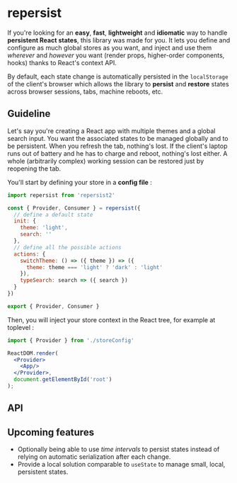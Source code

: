 # repersist

If you're looking for an **easy**, **fast**, **lightweight** and **idiomatic** way to handle **persistent React states**, this library was made for you. It lets you define and configure as much global stores as you want, and inject and use them *wherever* and *however* you want (render props, higher-order components, hooks) thanks to React's context API.

By default, each state change is automatically persisted in the `localStorage` of the client's browser which allows the library to **persist** and **restore** states across browser sessions, tabs, machine reboots, etc.

## Guideline

Let's say you're creating a React app with multiple themes and a global search input. You want the associated states to be managed globally and to be persistent. When you refresh the tab, nothing's lost. If the client's laptop runs out of battery and he has to charge and reboot, nothing's lost either. A whole (arbitrarily complex) working session can be restored just by reopening the tab.

You'll start by defining your store in a **config file** :

```javascript
import repersist from 'repersist2'

const { Provider, Consumer } = repersist({
  // define a default state
  init: {
    theme: 'light',
    search: ''
  },
  // define all the possible actions
  actions: {
    switchTheme: () => ({ theme }) => ({
      theme: theme === 'light' ? 'dark' : 'light'
    }),
    typeSearch: search => ({ search })
  }
})

export { Provider, Consumer }
```

Then, you will inject your store context in the React tree, for example at toplevel :

```jsx
import { Provider } from './storeConfig'

ReactDOM.render(
  <Provider>
    <App/>
  </Provider>,
  document.getElementById('root')
);
```

## API

## Upcoming features

- Optionally being able to use *time intervals* to persist states instead of relying on automatic serialization after each change.
- Provide a local solution comparable to `useState` to manage small, local, persistent states.
